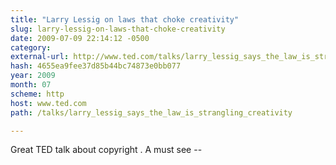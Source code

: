 ```yaml
---
title: "Larry Lessig on laws that choke creativity"
slug: larry-lessig-on-laws-that-choke-creativity
date: 2009-07-09 22:14:12 -0500
category: 
external-url: http://www.ted.com/talks/larry_lessig_says_the_law_is_strangling_creativity
hash: 4655ea9fee37d85b44bc74873e0bb077
year: 2009
month: 07
scheme: http
host: www.ted.com
path: /talks/larry_lessig_says_the_law_is_strangling_creativity

---
```


Great TED talk about copyright . A must see --
